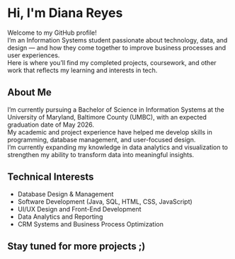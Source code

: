 # Hi, I'm Diana Reyes

Welcome to my GitHub profile!  
I’m an Information Systems student passionate about technology, data, and design — and how they come together to improve business processes and user experiences.  
Here is where you’ll find my completed projects, coursework, and other work that reflects my learning and interests in tech.

## About Me
I’m currently pursuing a Bachelor of Science in Information Systems at the University of Maryland, Baltimore County (UMBC), with an expected graduation date of May 2026.  
My academic and project experience have helped me develop skills in programming, database management, and user-focused design.  
I’m currently expanding my knowledge in data analytics and visualization to strengthen my ability to transform data into meaningful insights.

## Technical Interests
- Database Design & Management  
- Software Development (Java, SQL, HTML, CSS, JavaScript)  
- UI/UX Design and Front-End Development  
- Data Analytics and Reporting  
- CRM Systems and Business Process Optimization

## Stay tuned for more projects ;)

